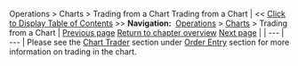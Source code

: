 ﻿
Operations \> Charts \> Trading from a Chart
Trading from a Chart
| \<\< [Click to Display Table of Contents](trading_from_a_chart.md) \>\> **Navigation:**     [Operations](operations-1.md) \> [Charts](charts-1.md) \> Trading from a Chart | [Previous page](cross_hair-1.md) [Return to chapter overview](charts-1.md) [Next page](chart_properties-1.md) |
| --- | --- |
Please see the [Chart Trader](chart_trader-1.md) section under [Order Entry](order_entry-1.md) section for more information on trading in the chart.
